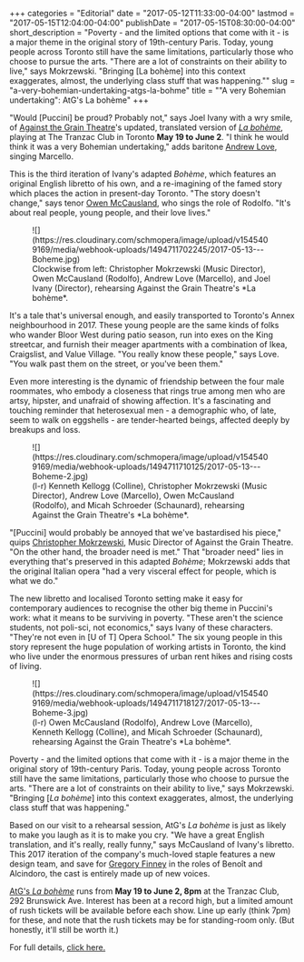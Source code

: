 +++
categories = "Editorial"
date = "2017-05-12T11:33:00-04:00"
lastmod = "2017-05-15T12:04:00-04:00"
publishDate = "2017-05-15T08:30:00-04:00"
short_description = "Poverty - and the limited options that come with it - is a major theme in the original story of 19th-century Paris. Today, young people across Toronto still have the same limitations, particularly those who choose to pursue the arts. \"There are a lot of constraints on their ability to live,\" says Mokrzewski. \"Bringing [La bohème] into this context exaggerates, almost, the underlying class stuff that was happening.\""
slug = "a-very-bohemian-undertaking-atgs-la-bohme"
title = "&quot;A very Bohemian undertaking&quot;: AtG&#039;s La bohème"
+++

"Would [Puccini] be proud? Probably not," says Joel Ivany with a wry smile, of [Against the Grain Theatre](/scene/companies/against-the-grain-theatre/)'s updated, translated version of [*La bohème*](http://againstthegraintheatre.com/la-boheme/), playing at The Tranzac Club in Toronto **May 19 to June 2**. "I think he would think it was a very Bohemian undertaking," adds baritone [Andrew Love](/scene/people/andrew-love/), singing Marcello.

This is the third iteration of Ivany's adapted *Bohème*, which features an original English libretto of his own, and a re-imagining of the famed story which places the action in present-day Toronto. "The story doesn't change," says tenor [Owen McCausland](/spotlight-on-owen-mccausland/), who sings the role of Rodolfo. "It's about real people, young people, and their love lives."

<figure data-type="image">
![](https://res.cloudinary.com/schmopera/image/upload/v1545409169/media/webhook-uploads/1494711702245/2017-05-13---Boheme.jpg)<figcaption>Clockwise from left: Christopher Mokrzewski (Music Director), Owen McCausland (Rodolfo), Andrew Love (Marcello), and Joel Ivany (Director), rehearsing Against the Grain Theatre's *La bohème*.</figcaption>
</figure>

It's a tale that's universal enough, and easily transported to Toronto's Annex neighbourhood in 2017. These young people are the same kinds of folks who wander Bloor West during patio season, run into exes on the King streetcar, and furnish their meager apartments with a combination of Ikea, Craigslist, and Value Village. "You really know these people," says Love. "You walk past them on the street, or you've been them."

Even more interesting is the dynamic of friendship between the four male roommates, who embody a closeness that rings true among men who are artsy, hipster, and unafraid of showing affection. It's a fascinating and touching reminder that heterosexual men - a demographic who, of late, seem to walk on eggshells - are tender-hearted beings, affected deeply by breakups and loss.

<figure data-type="image">
![](https://res.cloudinary.com/schmopera/image/upload/v1545409169/media/webhook-uploads/1494711710125/2017-05-13---Boheme-2.jpg)<figcaption>(l-r) Kenneth Kellogg (Colline), Christopher Mokrzewski (Music Director), Andrew Love (Marcello), Owen McCausland (Rodolfo), and Micah Schroeder (Schaunard), rehearsing Against the Grain Theatre's *La bohème*.</figcaption>
</figure>

"[Puccini] would probably be annoyed that we've bastardised his piece," quips [Christopher Mokrzewski](/scene/people/christopher-mokrzewski/), Music Director of Against the Grain Theatre. "On the other hand, the broader need is met." That "broader need" lies in everything that's preserved in this adapted *Bohème*; Mokrzewski adds that the original Italian opera "had a very visceral effect for people, which is what we do."

The new libretto and localised Toronto setting make it easy for contemporary audiences to recognise the other big theme in Puccini's work: what it means to be surviving in poverty. "These aren't the science students, not poli-sci, not economics," says Ivany of these characters. "They're not even in [U of T] Opera School." The six young people in this story represent the huge population of working artists in Toronto, the kind who live under the enormous pressures of urban rent hikes and rising costs of living.

<figure data-type="image">
![](https://res.cloudinary.com/schmopera/image/upload/v1545409169/media/webhook-uploads/1494711718127/2017-05-13---Boheme-3.jpg)<figcaption>(l-r) Owen McCausland (Rodolfo), Andrew Love (Marcello), Kenneth Kellogg (Colline), and Micah Schroeder (Schaunard), rehearsing Against the Grain Theatre's *La bohème*.</figcaption>
</figure>

Poverty - and the limited options that come with it - is a major theme in the original story of 19th-century Paris. Today, young people across Toronto still have the same limitations, particularly those who choose to pursue the arts. "There are a lot of constraints on their ability to live," says Mokrzewski. "Bringing [*La bohème*] into this context exaggerates, almost, the underlying class stuff that was happening." 

Based on our visit to a rehearsal session, AtG's *La bohème* is just as likely to make you laugh as it is to make you cry. "We have a great English translation, and it's really, really funny," says McCausland of Ivany's libretto. This 2017 iteration of the company's much-loved staple features a new design team, and save for [Gregory Finney](/authors/greg/) in the roles of Benoît and Alcindoro, the cast is entirely made up of new voices.

[AtG's *La bohème*](http://againstthegraintheatre.com/la-boheme/) runs from **May 19 to June 2, 8pm** at the Tranzac Club, 292 Brunswick Ave. Interest has been at a record high, but a limited amount of rush tickets will be available before each show. Line up early (think 7pm) for these, and note that the rush tickets may be for standing-room only. (But honestly, it'll still be worth it.)

For full details, [click here.](http://againstthegraintheatre.com/la-boheme/)

